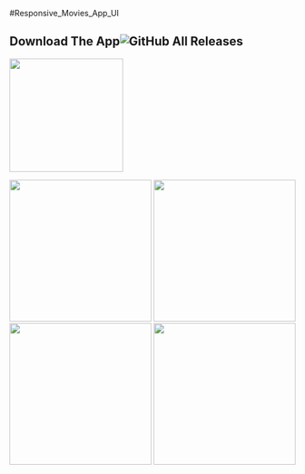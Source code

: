 #Responsive_Movies_App_UI

## Download The App![GitHub All Releases](https://img.shields.io/github/downloads/HusseinMohamed99/Chat_GPT/total?color=green)
<a href="https://github.com/HusseinMohamed99/Chat_GPT/releases/download/v1.0.0/ChatGPT.apk"><img src="https://playerzon.com/asset/download.png" width="200">
</img></a>


<p>

  <img src="https://github.com/HusseinMohamed99/Responsive_Movies_App_UI/assets/84459939/8cb177a9-a62c-4daf-a374-2798204f3690" width="250" />
    <img src="https://github.com/HusseinMohamed99/Responsive_Movies_App_UI/assets/84459939/733639f4-c6db-4544-bf76-3feafe788bd9 " width="250" />
    <img src="https://github.com/HusseinMohamed99/Responsive_Movies_App_UI/assets/84459939/cc7d3574-5a0d-4379-9a4d-3a26f3e3e955 " width="250" />
    <img src="https://github.com/HusseinMohamed99/Responsive_Movies_App_UI/assets/84459939/06853c07-6b59-4a16-b3ce-1d26f8b9e802" width="250" />

  </p>
  
